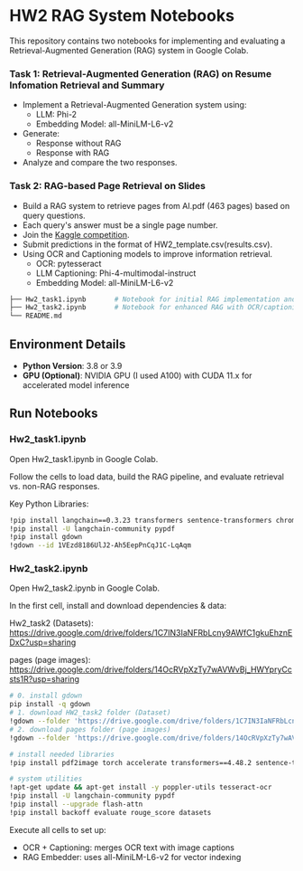 # HW2 RAG System Notebooks

This repository contains two notebooks for implementing and evaluating a Retrieval-Augmented Generation (RAG) system in Google Colab.

### **Task 1**: Retrieval-Augmented Generation (RAG) on Resume Infomation Retrieval and Summary
- Implement a Retrieval-Augmented Generation system using:
  - LLM: Phi-2
  - Embedding Model: all-MiniLM-L6-v2
- Generate:
  - Response without RAG
  - Response with RAG
- Analyze and compare the two responses.

### **Task 2**: RAG-based Page Retrieval on Slides
- Build a RAG system to retrieve pages from AI.pdf (463 pages) based on query questions.
- Each query's answer must be a single page number.
- Join the [Kaggle competition](https://www.kaggle.com/t/e5a90293e822445b98a7d60be57aa67c).
- Submit predictions in the format of HW2_template.csv(results.csv).
- Using OCR and Captioning models to improve information retrieval.
  - OCR: pytesseract
  - LLM Captioning: Phi-4-multimodal-instruct
  - Embedding Model: all-MiniLM-L6-v2

```bash
├── Hw2_task1.ipynb       # Notebook for initial RAG implementation and analysis in Resume
├── Hw2_task2.ipynb       # Notebook for enhanced RAG with OCR/captioning and page-level reasoning
└── README.md             
```

## Environment Details

- **Python Version**: 3.8 or 3.9
- **GPU (Optional)**: NVIDIA GPU (I used A100) with CUDA 11.x for accelerated model inference

## Run Notebooks

### Hw2_task1.ipynb
Open Hw2_task1.ipynb in Google Colab.

Follow the cells to load data, build the RAG pipeline, and evaluate retrieval vs. non-RAG responses.

Key Python Libraries:

```bash
!pip install langchain==0.3.23 transformers sentence-transformers chromadb torch accelerate
!pip install -U langchain-community pypdf
!pip install gdown
!gdown --id 1VEzd8186UlJ2-Ah5EepPnCqJ1C-LqAqm
```

### Hw2_task2.ipynb
Open Hw2_task2.ipynb in Google Colab.

In the first cell, install and download dependencies & data:

Hw2_task2 (Datasets): https://drive.google.com/drive/folders/1C7IN3IaNFRbLcny9AWfC1gkuEhznEDxC?usp=sharing

pages (page images): https://drive.google.com/drive/folders/14OcRVpXzTy7wAVWvBj_HWYpryCcsts1R?usp=sharing


```bash
# 0. install gdown
pip install -q gdown
# 1. download HW2_task2 folder (Dataset)
!gdown --folder 'https://drive.google.com/drive/folders/1C7IN3IaNFRbLcny9AWfC1gkuEhznEDxC?usp=sharing' -O ./Hw2_task2
# 2. download pages folder (page images)
!gdown --folder 'https://drive.google.com/drive/folders/14OcRVpXzTy7wAVWvBj_HWYpryCcsts1R?usp=sharing' -O ./pages

# install needed libraries
!pip install pdf2image torch accelerate transformers==4.48.2 sentence-transformers chromadb pandas langchain faiss-cpu pillow pytesseract

# system utilities
!apt-get update && apt-get install -y poppler-utils tesseract-ocr
!pip install -U langchain-community pypdf
!pip install --upgrade flash-attn
!pip install backoff evaluate rouge_score datasets
```

Execute all cells to set up:
- OCR + Captioning: merges OCR text with image captions
- RAG Embedder: uses all-MiniLM-L6-v2 for vector indexing
